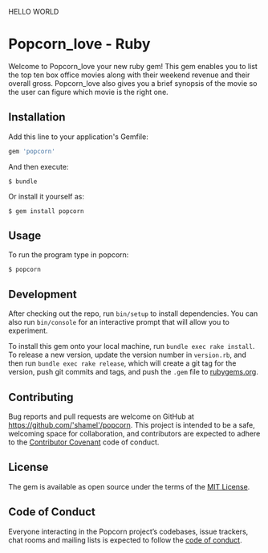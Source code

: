 HELLO WORLD
# Popcorn_love - Ruby

Welcome to Popcorn_love your new ruby gem! This gem enables you to list the top ten box office movies along with their weekend revenue and their overall gross. Popcorn_love also gives you a brief synopsis of the movie so the user can figure which movie is the right one.

## Installation

Add this line to your application's Gemfile:

```ruby
gem 'popcorn'
```

And then execute:

    $ bundle

Or install it yourself as:

    $ gem install popcorn

## Usage

To run the program type in popcorn:
   
    $ popcorn

## Development

After checking out the repo, run `bin/setup` to install dependencies. You can also run `bin/console` for an interactive prompt that will allow you to experiment.

To install this gem onto your local machine, run `bundle exec rake install`. To release a new version, update the version number in `version.rb`, and then run `bundle exec rake release`, which will create a git tag for the version, push git commits and tags, and push the `.gem` file to [rubygems.org](https://rubygems.org).

## Contributing

Bug reports and pull requests are welcome on GitHub at https://github.com/'shamel'/popcorn. This project is intended to be a safe, welcoming space for collaboration, and contributors are expected to adhere to the [Contributor Covenant](http://contributor-covenant.org) code of conduct.

## License

The gem is available as open source under the terms of the [MIT License](https://opensource.org/licenses/MIT).

## Code of Conduct

Everyone interacting in the Popcorn project’s codebases, issue trackers, chat rooms and mailing lists is expected to follow the [code of conduct](https://github.com/'shamel'/popcorn_love/blob/master/CODE_OF_CONDUCT.md).
